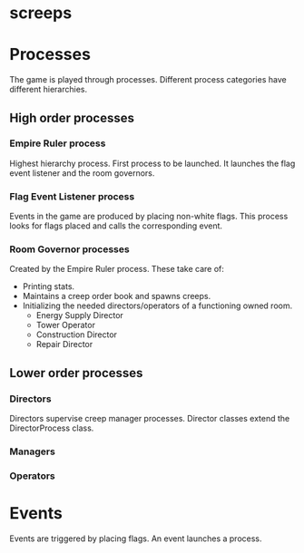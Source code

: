 # screeps

# Processes

The game is played through processes. Different process categories have different hierarchies.

## High order processes
### Empire Ruler process
Highest hierarchy process. First process to be launched. It launches the flag event listener and the room governors.

### Flag Event Listener process
Events in the game are produced by placing non-white flags. This process looks for flags placed and calls the
corresponding event.

### Room Governor processes
Created by the Empire Ruler process. These take care of:

* Printing stats.
* Maintains a creep order book and spawns creeps.
* Initializing the needed directors/operators of a functioning owned room.
    * Energy Supply Director
    * Tower Operator
    * Construction Director
    * Repair Director

## Lower order processes

### Directors
Directors supervise creep manager processes. Director classes extend the DirectorProcess class.

### Managers

### Operators

# Events
Events are triggered by placing flags. An event launches a process.